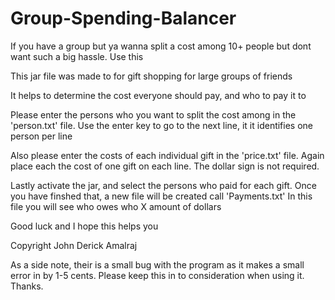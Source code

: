 # Group-Spending-Balancer
If you have a group but ya wanna split a cost among 10+ people but dont want such a big hassle. Use this

This jar file was made to for gift shopping for large groups of friends

It helps to determine the cost everyone should pay, and who to pay it to

Please enter the persons who you want to split the cost among in the 'person.txt' file. Use the enter key to go to the next line, it it identifies one person per line

Also please enter the costs of each individual gift in the 'price.txt' file. Again place each the cost of one gift on each line. The dollar sign is not required.

Lastly activate the jar, and select the persons who paid for each gift.
Once you have finshed that, a new file will be created call 'Payments.txt'
In this file you will see who owes who X amount of dollars

Good luck and I hope this helps you

Copyright John Derick Amalraj

As a side note, their is a small bug with the program as it makes a small error in by 1-5 cents. Please keep this in to consideration when using it.
Thanks.
